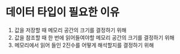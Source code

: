 # 데이터 타입이 필요한 이유

1. 값을 저장할 때 메모리 공간의 크기를 결정하기 위해
2. 값을 참조할 때 한 번에 읽어들여야할 메모리 공간의 크기를 결정하기 위해
3. 메모리에서 읽어 들인 2진수를 어떻게 해석할지를 결정하기 위해
